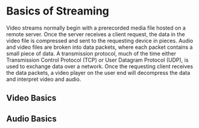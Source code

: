 # Basics of Streaming
Video streams normally begin with a prerecorded media file hosted on a remote server. Once the server receives a client request, the data in the video file is compressed and sent to the requesting device in pieces. Audio and video files are broken into data packets, where each packet contains a small piece of data. A transmission protocol, much of the time either Transmission Control Protocol (TCP) or User Datagram Protocol (UDP), is used to exchange data over a network. Once the requesting client receives the data packets, a video player on the user end will decompress the data and interpret video and audio. 
## Video Basics

## Audio Basics
